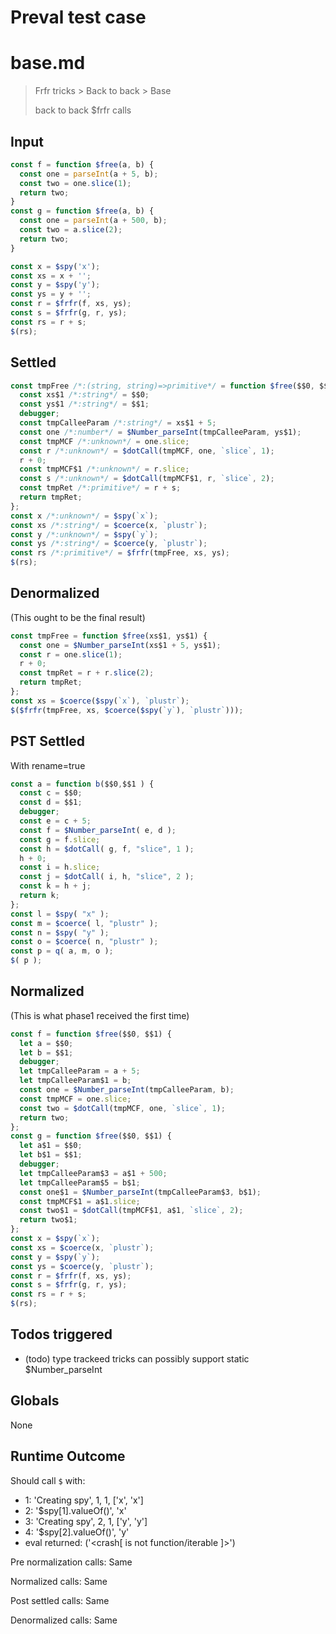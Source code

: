# Preval test case

# base.md

> Frfr tricks > Back to back > Base
>
> back to back $frfr calls

## Input

`````js filename=intro
const f = function $free(a, b) {
  const one = parseInt(a + 5, b);
  const two = one.slice(1);
  return two;
}
const g = function $free(a, b) {
  const one = parseInt(a + 500, b);
  const two = a.slice(2);
  return two;
}

const x = $spy('x');
const xs = x + '';
const y = $spy('y');
const ys = y + '';
const r = $frfr(f, xs, ys);
const s = $frfr(g, r, ys);
const rs = r + s;
$(rs);
`````


## Settled


`````js filename=intro
const tmpFree /*:(string, string)=>primitive*/ = function $free($$0, $$1) {
  const xs$1 /*:string*/ = $$0;
  const ys$1 /*:string*/ = $$1;
  debugger;
  const tmpCalleeParam /*:string*/ = xs$1 + 5;
  const one /*:number*/ = $Number_parseInt(tmpCalleeParam, ys$1);
  const tmpMCF /*:unknown*/ = one.slice;
  const r /*:unknown*/ = $dotCall(tmpMCF, one, `slice`, 1);
  r + 0;
  const tmpMCF$1 /*:unknown*/ = r.slice;
  const s /*:unknown*/ = $dotCall(tmpMCF$1, r, `slice`, 2);
  const tmpRet /*:primitive*/ = r + s;
  return tmpRet;
};
const x /*:unknown*/ = $spy(`x`);
const xs /*:string*/ = $coerce(x, `plustr`);
const y /*:unknown*/ = $spy(`y`);
const ys /*:string*/ = $coerce(y, `plustr`);
const rs /*:primitive*/ = $frfr(tmpFree, xs, ys);
$(rs);
`````


## Denormalized
(This ought to be the final result)

`````js filename=intro
const tmpFree = function $free(xs$1, ys$1) {
  const one = $Number_parseInt(xs$1 + 5, ys$1);
  const r = one.slice(1);
  r + 0;
  const tmpRet = r + r.slice(2);
  return tmpRet;
};
const xs = $coerce($spy(`x`), `plustr`);
$($frfr(tmpFree, xs, $coerce($spy(`y`), `plustr`)));
`````


## PST Settled
With rename=true

`````js filename=intro
const a = function b($$0,$$1 ) {
  const c = $$0;
  const d = $$1;
  debugger;
  const e = c + 5;
  const f = $Number_parseInt( e, d );
  const g = f.slice;
  const h = $dotCall( g, f, "slice", 1 );
  h + 0;
  const i = h.slice;
  const j = $dotCall( i, h, "slice", 2 );
  const k = h + j;
  return k;
};
const l = $spy( "x" );
const m = $coerce( l, "plustr" );
const n = $spy( "y" );
const o = $coerce( n, "plustr" );
const p = q( a, m, o );
$( p );
`````


## Normalized
(This is what phase1 received the first time)

`````js filename=intro
const f = function $free($$0, $$1) {
  let a = $$0;
  let b = $$1;
  debugger;
  let tmpCalleeParam = a + 5;
  let tmpCalleeParam$1 = b;
  const one = $Number_parseInt(tmpCalleeParam, b);
  const tmpMCF = one.slice;
  const two = $dotCall(tmpMCF, one, `slice`, 1);
  return two;
};
const g = function $free($$0, $$1) {
  let a$1 = $$0;
  let b$1 = $$1;
  debugger;
  let tmpCalleeParam$3 = a$1 + 500;
  let tmpCalleeParam$5 = b$1;
  const one$1 = $Number_parseInt(tmpCalleeParam$3, b$1);
  const tmpMCF$1 = a$1.slice;
  const two$1 = $dotCall(tmpMCF$1, a$1, `slice`, 2);
  return two$1;
};
const x = $spy(`x`);
const xs = $coerce(x, `plustr`);
const y = $spy(`y`);
const ys = $coerce(y, `plustr`);
const r = $frfr(f, xs, ys);
const s = $frfr(g, r, ys);
const rs = r + s;
$(rs);
`````


## Todos triggered


- (todo) type trackeed tricks can possibly support static $Number_parseInt


## Globals


None


## Runtime Outcome


Should call `$` with:
 - 1: 'Creating spy', 1, 1, ['x', 'x']
 - 2: '$spy[1].valueOf()', 'x'
 - 3: 'Creating spy', 2, 1, ['y', 'y']
 - 4: '$spy[2].valueOf()', 'y'
 - eval returned: ('<crash[ <ref> is not function/iterable ]>')

Pre normalization calls: Same

Normalized calls: Same

Post settled calls: Same

Denormalized calls: Same
